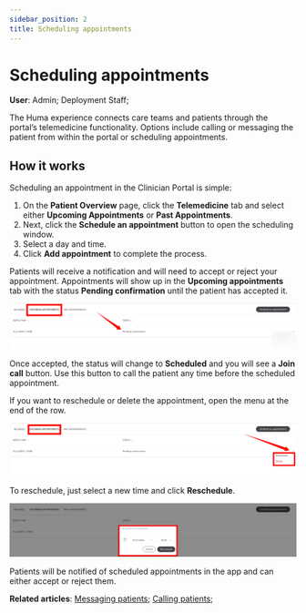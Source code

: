 ```yaml
---
sidebar_position: 2
title: Scheduling appointments 
---
```

# Scheduling appointments
**User**: Admin; Deployment Staff; 

The Huma experience connects care teams and patients through the portal’s telemedicine functionality. Options include calling or messaging the patient from within the portal or scheduling appointments.
## How it works​

Scheduling an appointment in the Clinician Portal is simple:
1. On the **Patient Overview** page, click the **Telemedicine** tab and select either **Upcoming Appointments** or **Past Appointments**. 
2. Next, click the **Schedule an appointment** button to open the scheduling window. 
3. Select a day and time.
4. Click **Add appointment** to complete the process.

Patients will receive a notification and will need to accept or reject your appointment. Appointments will show up in the **Upcoming appointments** tab with the status **Pending confirmation** until the patient has accepted it.

![Pending confirmation](./assets/Scheduling06.png)

Once accepted, the status will change to **Scheduled** and you will see a **Join call** button. Use this button to call the patient any time before the scheduled appointment.
 
If you want to reschedule or delete the appointment, open the menu at the end of the row.

![Delete appointment](./assets/Scheduling04.png)

To reschedule, just select a new time and click **Reschedule**.

![Reschedule appointment](./assets/Scheduling07.png)

Patients will be notified of scheduled appointments in the app and can either accept or reject them.

**Related articles**: [Messaging patients](./messaging-patients.md); [Calling patients](./calling-patients.md);
